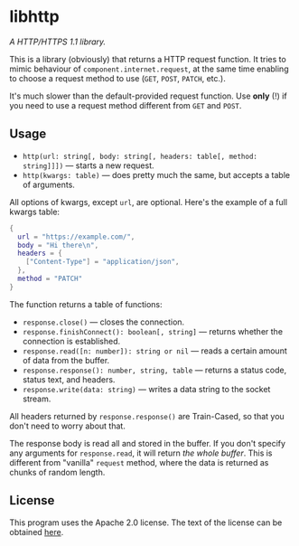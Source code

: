 # libhttp
*A HTTP/HTTPS 1.1 library.*

This is a library (obviously) that returns a HTTP request function. It tries to mimic behaviour of `component.internet.request`, at the same time enabling to choose a request method to use (`GET`, `POST`, `PATCH`, etc.).

It's much slower than the default-provided request function. Use **only** (!) if you need to use a request method different from `GET` and `POST`.

## Usage

* `http(url: string[, body: string[, headers: table[, method: string]]])` — starts a new request.
* `http(kwargs: table)` — does pretty much the same, but accepts a table of arguments.

All options of kwargs, except `url`, are optional. Here's the example of a full kwargs table:

```lua
{
  url = "https://example.com/",
  body = "Hi there\n",
  headers = {
    ["Content-Type"] = "application/json",
  },
  method = "PATCH"
}
```

The function returns a table of functions:

* `response.close()` — closes the connection.
* `response.finishConnect(): boolean[, string]` — returns whether the connection is established.
* `response.read([n: number]): string or nil` — reads a certain amount of data from the buffer.
* `response.response(): number, string, table` — returns a status code, status text, and headers.
* `response.write(data: string)` — writes a data string to the socket stream.

All headers returned by `response.response()` are Train-Cased, so that you don't need to worry about that.

The response body is read all and stored in the buffer. If you don't specify any arguments for `response.read`, it will return *the whole buffer*. This is different from "vanilla" `request` method, where the data is returned as chunks of random length.

## License
This program uses the Apache 2.0 license. The text of the license can be obtained [here](http://www.apache.org/licenses/LICENSE-2.0).
